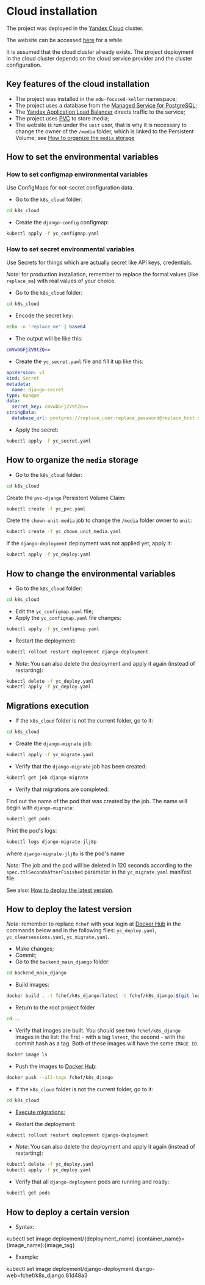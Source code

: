 # Cloud installation

The project was deployed in the [Yandex Cloud](https://cloud.yandex.com/en/) cluster.

The website can be accessed [here](https://edu-focused-keller.sirius-k8s.dvmn.org/) for a while.

It is assumed that the cloud cluster already exists. The project deployment in the cloud cluster depends on the cloud service provider and the cluster configuration.

## Key features of the cloud installation

- The project was installed in the `edu-focused-keller` namespace;
- The project uses a database from the [Managed Service for PostgreSQL](https://cloud.yandex.ru/docs/managed-postgresql/quickstart?from=int-console-help-center-or-nav);
- The [Yandex Application Load Balancer](https://cloud.yandex.ru/docs/application-load-balancer/concepts/?from=int-console-help-center-or-nav) directs traffic to the service;
- The project uses [PVC](https://cloud.yandex.com/en/docs/managed-kubernetes/operations/volumes/dynamic-create-pv#create-pvc) to store media;
- The website is run under the `unit` user, that is why it is necessary to change the owner of the `/media` folder, which is linked to the Persistent Volume; see [How to organize the `media` storage](#how-to-organize-the-media-storage)

## How to set the environmental variables

### How to set configmap environmental variables

Use ConfigMaps for not-secret configuration data.

- Go to the `k8s_cloud` folder:

```bash
cd k8s_cloud
```

- Create the `django-config` configmap:

```bash
kubectl apply -f yc_configmap.yaml
```

### How to set secret environmental variables

Use Secrets for things which are actually secret like API keys, credentials.

_Note_: for production installation, remember to replace the formal values (like `replace_me`) with real values of your choice.

- Go to the `k8s_cloud` folder:

```bash
cd k8s_cloud
```

- Encode the secret key:

```bash
echo -n 'replace_me' | base64
```

- The output will be like this:

```bash
cmVwbGFjZV9tZQ==
```

- Create the `yc_secret.yaml` file and fill it up like this:

```yaml
apiVersion: v1
kind: Secret
metadata:
  name: django-secret
type: Opaque
data:
  secret_key: cmVwbGFjZV9tZQ==
stringData:
  database_url: postgres://replace_user:replace_password@replace_host:replace_port/replace_db
```

- Apply the secret:

```bash
kubectl apply -f yc_secret.yaml
```

## How to organize the `media` storage

- Go to the `k8s_cloud` folder:

```bash
cd k8s_cloud
```

Create the `pvc-django` Persistent Volume Claim:

```bash
kubectl create -f yc_pvc.yaml
```

Crete the `chown-unit-media` job to change the `/media` folder owner to `unit`:

```bash
kubectl create -f yc_chown_unit_media.yaml
```

If the `django-deployment` deployment was not applied yet, apply it:

```bash
kubectl apply -f yc_deploy.yaml
```

## How to change the environmental variables

- Go to the `k8s_cloud` folder:

```bash
cd k8s_cloud
```

- Edit the `yc_configmap.yaml` file;
- Apply the `yc_configmap.yaml` file changes:

```bash
kubectl apply -f yc_configmap.yaml
```

- Restart the deployment:

```bash
kubectl rollout restart deployment django-deployment
```

- _Note_: You can also delete the deployment and apply it again (instead of restarting):

```bash
kubectl delete -f yc_deploy.yaml
kubectl apply -f yc_deploy.yaml
```

## Migrations execution

- If the `k8s_cloud` folder is not the current folder, go to it:

```bash
cd k8s_cloud
```

- Create the `django-migrate` job:

```bash
kubectl apply -f yc_migrate.yaml
```

- Verify that the `django-migrate` job has been created:

```bash
kubectl get job django-migrate
```

- Verify that migrations are completed:

Find out the name of the pod that was created by the job. The name will begin with `django-migrate`:

```bash
kubectl get pods
```

Print the pod's logs:

```bash
kubectl logs django-migrate-jlj8p
```

where `django-migrate-jlj8p` is the pod's name

_Note_: The job and the pod will be deleted in 120 seconds according to the `spec.ttlSecondsAfterFinished` parameter in the `yc_migrate.yaml` manifest file.

See also: [How to deploy the latest version](#how-to-deploy-the-latest-version).

## How to deploy the latest version

_Note_: remember to replace `fchef` with your login at [Docker Hub](https://hub.docker.com/) in the commands below and in the following files: `yc_deploy.yaml`, `yc_clearsessions.yaml`, `yc_migrate.yaml`.

- Make changes;
- Commit;
- Go to the `backend_main_django` folder:

```bash
cd backend_main_django
```

- Build images:

```bash
docker build . -t fchef/k8s_django:latest -t fchef/k8s_django:$(git log -1 --pretty=%h)
```

- Return to the root project folder

```bash
cd ..
```

- Verify that images are built. You should see two `fchef/k8s_django` images in the list: the first - with a tag `latest`, the second - with the commit hash as a tag. Both of these images will have the same `IMAGE ID`.

```bash
docker image ls
```

- Push the images to [Docker Hub](https://hub.docker.com/):

```bash
docker push --all-tags fchef/k8s_django
```

- If the `k8s_cloud` folder is not the current folder, go to it:

```bash
cd k8s_cloud
```

- [Execute migrations](#migrations-execution);

- Restart the deployment:

```bash
kubectl rollout restart deployment django-deployment
```

- _Note_: You can also delete the deployment and apply it again (instead of restarting):

```bash
kubectl delete -f yc_deploy.yaml
kubectl apply -f yc_deploy.yaml
```

- Verify that all `django-deployment` pods are running and ready:

```bash
kubectl get pods
```

## How to deploy a certain version

- Syntax:

kubectl set image deployment/{deployment_name} {container_name}={image_name}:{image_tag}

- Example:

kubectl set image deployment/django-deployment django-web=fchef/k8s_django:81d48a3
